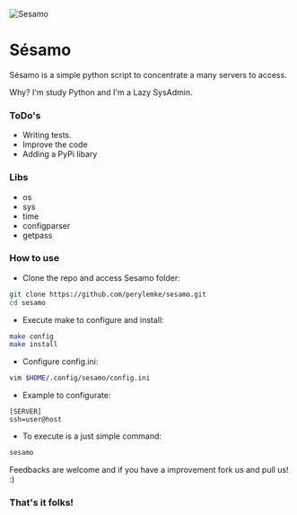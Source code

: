 ![Sesamo](img/sesamo.png)

**Sésamo**
===================
Sésamo is a simple python script to concentrate a many servers to access.

Why? I'm study Python and I'm a Lazy SysAdmin.

### ToDo's

* Writing tests.
* Improve the code
* Adding a PyPi libary

### Libs

* os
* sys
* time
* configparser
* getpass

### How to use

* Clone the repo and access Sesamo folder:
```bash
git clone https://github.com/perylemke/sesamo.git
cd sesamo
```

* Execute make to configure and install:
```bash
make config
make install
```

* Configure config.ini:
```bash
vim $HOME/.config/sesamo/config.ini
```

* Example to configurate:
```
[SERVER]
ssh=user@host
```

* To execute is a just simple command:
```bash
sesamo
```

Feedbacks are welcome and if you have a improvement fork us and pull us! :)

### That's it folks!
